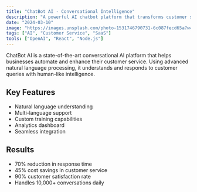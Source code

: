 ```yaml
---
title: "ChatBot AI - Conversational Intelligence"
description: "A powerful AI chatbot platform that transforms customer service"
date: "2024-03-10"
image: "https://images.unsplash.com/photo-1531746790731-6c087fecd65a?w=800"
tags: ["AI", "Customer Service", "SaaS"]
tools: ["OpenAI", "React", "Node.js"]
---
```


ChatBot AI is a state-of-the-art conversational AI platform that helps businesses automate and enhance their customer service. Using advanced natural language processing, it understands and responds to customer queries with human-like intelligence.

## Key Features

- Natural language understanding
- Multi-language support
- Custom training capabilities
- Analytics dashboard
- Seamless integration

## Results

- 70% reduction in response time
- 45% cost savings in customer service
- 90% customer satisfaction rate
- Handles 10,000+ conversations daily 